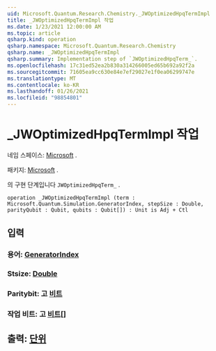 ```yaml
---
uid: Microsoft.Quantum.Research.Chemistry._JWOptimizedHpqTermImpl
title: _JWOptimizedHpqTermImpl 작업
ms.date: 1/23/2021 12:00:00 AM
ms.topic: article
qsharp.kind: operation
qsharp.namespace: Microsoft.Quantum.Research.Chemistry
qsharp.name: _JWOptimizedHpqTermImpl
qsharp.summary: Implementation step of `JWOptimizedHpqTerm_`.
ms.openlocfilehash: 17c31ed52ea2b830a314266005ed65b692a92f2a
ms.sourcegitcommit: 71605ea9cc630e84e7ef29027e1f0ea06299747e
ms.translationtype: MT
ms.contentlocale: ko-KR
ms.lasthandoff: 01/26/2021
ms.locfileid: "98854801"
---
```

# <a name="_jwoptimizedhpqtermimpl-operation"></a>_JWOptimizedHpqTermImpl 작업

네임 스페이스: [Microsoft](xref:Microsoft.Quantum.Research.Chemistry) .

패키지: [Microsoft](https://nuget.org/packages/Microsoft.Quantum.Research.Chemistry) .


의 구현 단계입니다 `JWOptimizedHpqTerm_` .

```qsharp
operation _JWOptimizedHpqTermImpl (term : Microsoft.Quantum.Simulation.GeneratorIndex, stepSize : Double, parityQubit : Qubit, qubits : Qubit[]) : Unit is Adj + Ctl
```


## <a name="input"></a>입력

### <a name="term--generatorindex"></a>용어: [GeneratorIndex](xref:Microsoft.Quantum.Simulation.GeneratorIndex)




### <a name="stepsize--double"></a>Stsize: [Double](xref:microsoft.quantum.lang-ref.double)




### <a name="parityqubit--qubit"></a>Paritybit: 고 [비트](xref:microsoft.quantum.lang-ref.qubit)




### <a name="qubits--qubit"></a>작업 비트: 고 [비트](xref:microsoft.quantum.lang-ref.qubit)[]





## <a name="output--unit"></a>출력: [단위](xref:microsoft.quantum.lang-ref.unit)

